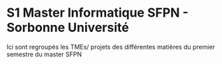 # S1 Master Informatique SFPN - Sorbonne Université
Ici sont regroupés les TMEs/ projets des différentes matières du premier semestre du master SFPN 
